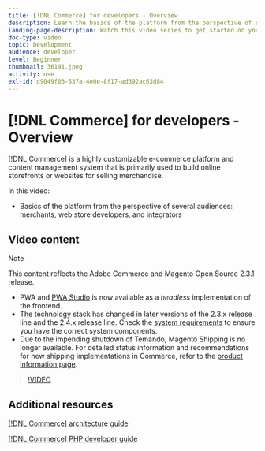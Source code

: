 ```yaml
---
title: [!DNL Commerce] for developers - Overview
description: Learn the basics of the platform from the perspective of several audiences-- merchants, web store developers, and integrators.
landing-page-description: Watch this video series to get started on your backend development project for Commerce.
doc-type: video
topic: Development
audience: developer
level: Beginner
thumbnail: 36191.jpeg
activity: use
exl-id: d9049f03-537a-4e0e-8f17-ad392ac63d84
---
```

# [!DNL Commerce] for developers - Overview

[!DNL Commerce] is a highly customizable e-commerce platform and content management system that is primarily used to build online storefronts or websites for selling merchandise.

In this video:

- Basics of the platform from the perspective of several audiences: merchants, web store developers, and integrators

## Video content

>[!NOTE]
>
>This content reflects the Adobe Commerce and Magento Open Source 2.3.1 release.
>
>- PWA and [PWA Studio](http://pwastudio.io/) is now available as a _headless_ implementation of the frontend.
>- The technology stack has changed in later versions of the 2.3.x release line and the 2.4.x release line. Check the [system requirements](https://devdocs.magento.com/guides/v2.4/install-gde/system-requirements.html) to ensure you have the correct system components.
>- Due to the impending shutdown of Temando, Magento Shipping is no longer available. For detailed status information and recommendations for new shipping implementations in Commerce, refer to the [product information page](https://magento.com/shipping).


>[!VIDEO](https://video.tv.adobe.com/v/36191?quality=12&learn=on)

## Additional resources

[[!DNL Commerce] architecture guide](https://devdocs.magento.com/guides/v2.4/architecture/bk-architecture.html)

[[!DNL Commerce] PHP developer guide](https://devdocs.magento.com/guides/v2.4/extension-dev-guide/bk-extension-dev-guide.html)
